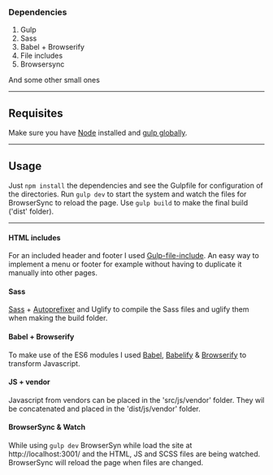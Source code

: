 ### Dependencies

1. Gulp
2. Sass
3. Babel + Browserify
4. File includes
5. Browsersync

And some other small ones

---

## Requisites

Make sure you have [Node](https://nodejs.org/en/) installed and [gulp globally](https://gulpjs.com/).

---

## Usage

Just `npm install` the dependencies and see the Gulpfile for configuration of the directories.
Run `gulp dev` to start the system and watch the files for BrowserSync to reload the page.
Use `gulp build` to make the final build ('dist' folder).

---

#### HTML includes

For an included header and footer I used [Gulp-file-include](https://www.npmjs.com/package/gulp-file-include).
An easy way to implement a menu or footer for example without having to duplicate it manually into other pages.

#### Sass

[Sass](https://www.npmjs.com/package/gulp-sass) + [Autoprefixer](https://www.npmjs.com/package/gulp-autoprefixer) and Uglify to compile the Sass files and uglify them when making the build folder.

#### Babel + Browserify

To make use of the ES6 modules I used [Babel](https://babeljs.io/setup#installation), [Babelify](https://www.npmjs.com/package/babelify) & [Browserify]() to transform Javascript.

#### JS + vendor

Javascript from vendors can be placed in the 'src/js/vendor' folder. They wil be concatenated and placed in the 'dist/js/vendor' folder.

#### BrowserSync & Watch

While using `gulp dev` BrowserSyn while load the site at http://localhost:3001/ and the HTML, JS and SCSS files are being watched. BrowserSync will reload the page when files are changed.
